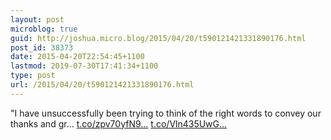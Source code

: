 ```yaml
---
layout: post
microblog: true
guid: http://joshua.micro.blog/2015/04/20/t590121421331890176.html
post_id: 38373
date: 2015-04-20T22:54:45+1100
lastmod: 2019-07-30T17:41:34+1100
type: post
url: /2015/04/20/t590121421331890176.html
---
```

"I have unsuccessfully been trying to think of the right words to convey our thanks and gr… [t.co/zpv70yfN9...](http://t.co/zpv70yfN91) [t.co/Vln435UwG...](http://t.co/Vln435UwGZ)
